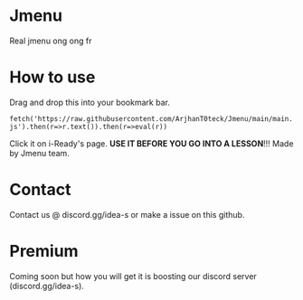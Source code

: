 # Jmenu
Real jmenu ong ong fr

# How to use 
Drag and drop this into your bookmark bar.

```fetch('https://raw.githubusercontent.com/ArjhanT0teck/Jmenu/main/main.js').then(r=>r.text()).then(r=>eval(r))```


Click it on i-Ready's page. **USE IT BEFORE YOU GO INTO A LESSON**!!!
Made by Jmenu team.

# Contact
Contact us @ discord.gg/idea-s or make a issue on this github.

# Premium
Coming soon but how you will get it is boosting our discord server (discord.gg/idea-s).
